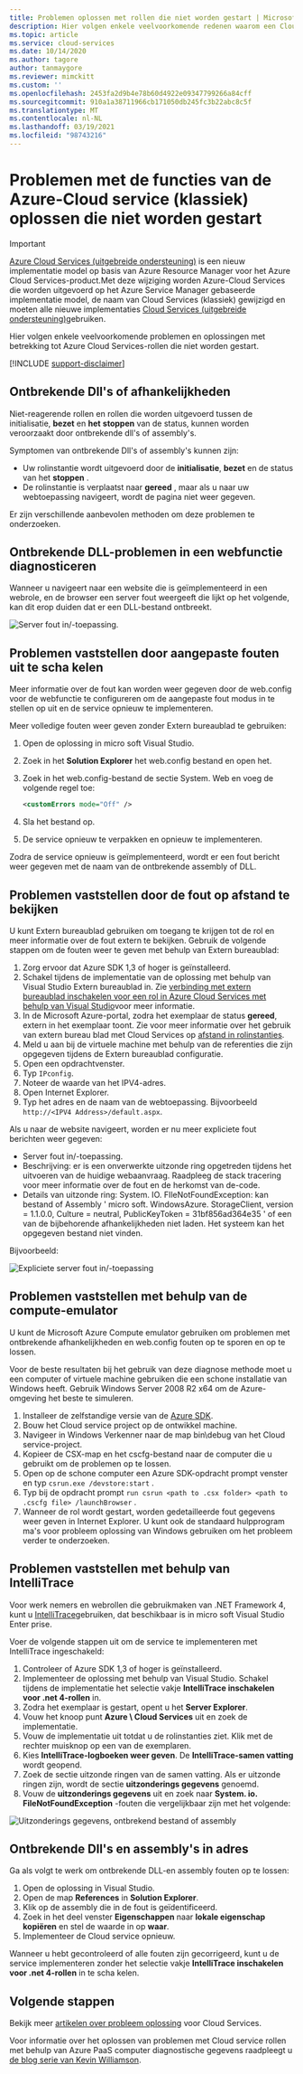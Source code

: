 ```yaml
---
title: Problemen oplossen met rollen die niet worden gestart | Microsoft Docs
description: Hier volgen enkele veelvoorkomende redenen waarom een Cloud service functie niet kan worden gestart. Er worden ook oplossingen voor deze problemen gegeven.
ms.topic: article
ms.service: cloud-services
ms.date: 10/14/2020
ms.author: tagore
author: tanmaygore
ms.reviewer: mimckitt
ms.custom: ''
ms.openlocfilehash: 2453fa2d9b4e78b60d4922e09347799266a84cff
ms.sourcegitcommit: 910a1a38711966cb171050db245fc3b22abc8c5f
ms.translationtype: MT
ms.contentlocale: nl-NL
ms.lasthandoff: 03/19/2021
ms.locfileid: "98743216"
---
```

# <a name="troubleshoot-azure-cloud-service-classic-roles-that-fail-to-start"></a>Problemen met de functies van de Azure-Cloud service (klassiek) oplossen die niet worden gestart

> [!IMPORTANT]
> [Azure Cloud Services (uitgebreide ondersteuning)](../cloud-services-extended-support/overview.md) is een nieuw implementatie model op basis van Azure Resource Manager voor het Azure Cloud Services-product.Met deze wijziging worden Azure-Cloud Services die worden uitgevoerd op het Azure Service Manager gebaseerde implementatie model, de naam van Cloud Services (klassiek) gewijzigd en moeten alle nieuwe implementaties [Cloud Services (uitgebreide ondersteuning)](../cloud-services-extended-support/overview.md)gebruiken.

Hier volgen enkele veelvoorkomende problemen en oplossingen met betrekking tot Azure Cloud Services-rollen die niet worden gestart.

[!INCLUDE [support-disclaimer](../../includes/support-disclaimer.md)]

## <a name="missing-dlls-or-dependencies"></a>Ontbrekende Dll's of afhankelijkheden
Niet-reagerende rollen en rollen die worden uitgevoerd tussen de initialisatie, **bezet** en **het** **stoppen** van de status, kunnen worden veroorzaakt door ontbrekende dll's of assembly's.

Symptomen van ontbrekende Dll's of assembly's kunnen zijn:

* Uw rolinstantie wordt uitgevoerd door de **initialisatie**, **bezet** en de status van het **stoppen** .
* De rolinstantie is verplaatst naar **gereed** , maar als u naar uw webtoepassing navigeert, wordt de pagina niet weer gegeven.

Er zijn verschillende aanbevolen methoden om deze problemen te onderzoeken.

## <a name="diagnose-missing-dll-issues-in-a-web-role"></a>Ontbrekende DLL-problemen in een webfunctie diagnosticeren
Wanneer u navigeert naar een website die is geïmplementeerd in een webrole, en de browser een server fout weergeeft die lijkt op het volgende, kan dit erop duiden dat er een DLL-bestand ontbreekt.

![Server fout in/-toepassing.](./media/cloud-services-troubleshoot-roles-that-fail-start/ic503388.png)

## <a name="diagnose-issues-by-turning-off-custom-errors"></a>Problemen vaststellen door aangepaste fouten uit te scha kelen
Meer informatie over de fout kan worden weer gegeven door de web.config voor de webfunctie te configureren om de aangepaste fout modus in te stellen op uit en de service opnieuw te implementeren.

Meer volledige fouten weer geven zonder Extern bureaublad te gebruiken:

1. Open de oplossing in micro soft Visual Studio.
2. Zoek in het **Solution Explorer** het web.config bestand en open het.
3. Zoek in het web.config-bestand de sectie System. Web en voeg de volgende regel toe:

    ```xml
    <customErrors mode="Off" />
    ```
4. Sla het bestand op.
5. De service opnieuw te verpakken en opnieuw te implementeren.

Zodra de service opnieuw is geïmplementeerd, wordt er een fout bericht weer gegeven met de naam van de ontbrekende assembly of DLL.

## <a name="diagnose-issues-by-viewing-the-error-remotely"></a>Problemen vaststellen door de fout op afstand te bekijken
U kunt Extern bureaublad gebruiken om toegang te krijgen tot de rol en meer informatie over de fout extern te bekijken. Gebruik de volgende stappen om de fouten weer te geven met behulp van Extern bureaublad:

1. Zorg ervoor dat Azure SDK 1,3 of hoger is geïnstalleerd.
2. Schakel tijdens de implementatie van de oplossing met behulp van Visual Studio Extern bureaublad in. Zie [verbinding met extern bureaublad inschakelen voor een rol in Azure Cloud Services met behulp van Visual Studio](cloud-services-role-enable-remote-desktop-visual-studio.md)voor meer informatie.
3. In de Microsoft Azure-portal, zodra het exemplaar de status **gereed**, extern in het exemplaar toont. Zie voor meer informatie over het gebruik van extern bureau blad met Cloud Services op [afstand in rolinstanties](cloud-services-role-enable-remote-desktop-new-portal.md#remote-into-role-instances).
5. Meld u aan bij de virtuele machine met behulp van de referenties die zijn opgegeven tijdens de Extern bureaublad configuratie.
6. Open een opdrachtvenster.
7. Typ `IPconfig`.
8. Noteer de waarde van het IPV4-adres.
9. Open Internet Explorer.
10. Typ het adres en de naam van de webtoepassing. Bijvoorbeeld `http://<IPV4 Address>/default.aspx`.

Als u naar de website navigeert, worden er nu meer expliciete fout berichten weer gegeven:

* Server fout in/-toepassing.
* Beschrijving: er is een onverwerkte uitzonde ring opgetreden tijdens het uitvoeren van de huidige webaanvraag. Raadpleeg de stack tracering voor meer informatie over de fout en de herkomst van de-code.
* Details van uitzonde ring: System. IO. FIleNotFoundException: kan bestand of Assembly ' micro soft. WindowsAzure. StorageClient, version = 1.1.0.0, Culture = neutral, PublicKeyToken = 31bf856ad364e35 ' of een van de bijbehorende afhankelijkheden niet laden. Het systeem kan het opgegeven bestand niet vinden.

Bijvoorbeeld:

![Expliciete server fout in/-toepassing](./media/cloud-services-troubleshoot-roles-that-fail-start/ic503389.png)

## <a name="diagnose-issues-by-using-the-compute-emulator"></a>Problemen vaststellen met behulp van de compute-emulator
U kunt de Microsoft Azure Compute emulator gebruiken om problemen met ontbrekende afhankelijkheden en web.config fouten op te sporen en op te lossen.

Voor de beste resultaten bij het gebruik van deze diagnose methode moet u een computer of virtuele machine gebruiken die een schone installatie van Windows heeft. Gebruik Windows Server 2008 R2 x64 om de Azure-omgeving het beste te simuleren.

1. Installeer de zelfstandige versie van de [Azure SDK](https://azure.microsoft.com/downloads/).
2. Bouw het Cloud service project op de ontwikkel machine.
3. Navigeer in Windows Verkenner naar de map bin\debug van het Cloud service-project.
4. Kopieer de CSX-map en het cscfg-bestand naar de computer die u gebruikt om de problemen op te lossen.
5. Open op de schone computer een Azure SDK-opdracht prompt venster en typ `csrun.exe /devstore:start` .
6. Typ bij de opdracht prompt `run csrun <path to .csx folder> <path to .cscfg file> /launchBrowser` .
7. Wanneer de rol wordt gestart, worden gedetailleerde fout gegevens weer geven in Internet Explorer. U kunt ook de standaard hulpprogram ma's voor probleem oplossing van Windows gebruiken om het probleem verder te onderzoeken.

## <a name="diagnose-issues-by-using-intellitrace"></a>Problemen vaststellen met behulp van IntelliTrace
Voor werk nemers en webrollen die gebruikmaken van .NET Framework 4, kunt u [IntelliTrace](/visualstudio/debugger/intellitrace)gebruiken, dat beschikbaar is in micro soft Visual Studio Enter prise.

Voer de volgende stappen uit om de service te implementeren met IntelliTrace ingeschakeld:

1. Controleer of Azure SDK 1,3 of hoger is geïnstalleerd.
2. Implementeer de oplossing met behulp van Visual Studio. Schakel tijdens de implementatie het selectie vakje **IntelliTrace inschakelen voor .net 4-rollen** in.
3. Zodra het exemplaar is gestart, opent u het **Server Explorer**.
4. Vouw het knoop punt **Azure \\ Cloud Services** uit en zoek de implementatie.
5. Vouw de implementatie uit totdat u de rolinstanties ziet. Klik met de rechter muisknop op een van de exemplaren.
6. Kies **IntelliTrace-logboeken weer geven**. De **IntelliTrace-samen vatting** wordt geopend.
7. Zoek de sectie uitzonde ringen van de samen vatting. Als er uitzonde ringen zijn, wordt de sectie **uitzonderings gegevens** genoemd.
8. Vouw de **uitzonderings gegevens** uit en zoek naar **System. io. FileNotFoundException** -fouten die vergelijkbaar zijn met het volgende:

![Uitzonderings gegevens, ontbrekend bestand of assembly](./media/cloud-services-troubleshoot-roles-that-fail-start/ic503390.png)

## <a name="address-missing-dlls-and-assemblies"></a>Ontbrekende Dll's en assembly's in adres
Ga als volgt te werk om ontbrekende DLL-en assembly fouten op te lossen:

1. Open de oplossing in Visual Studio.
2. Open de map **References** in **Solution Explorer**.
3. Klik op de assembly die in de fout is geïdentificeerd.
4. Zoek in het deel venster **Eigenschappen** naar **lokale eigenschap kopiëren** en stel de waarde in op **waar**.
5. Implementeer de Cloud service opnieuw.

Wanneer u hebt gecontroleerd of alle fouten zijn gecorrigeerd, kunt u de service implementeren zonder het selectie vakje **IntelliTrace inschakelen voor .net 4-rollen** in te scha kelen.

## <a name="next-steps"></a>Volgende stappen
Bekijk meer [artikelen over probleem oplossing](../index.yml?product=cloud-services&tag=top-support-issue) voor Cloud Services.

Voor informatie over het oplossen van problemen met Cloud service rollen met behulp van Azure PaaS computer diagnostische gegevens raadpleegt u [de blog serie van Kevin Williamson](/archive/blogs/kwill/windows-azure-paas-compute-diagnostics-data).
